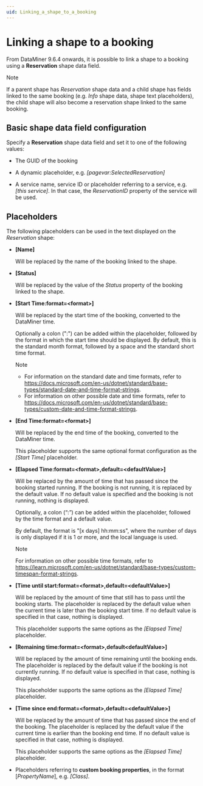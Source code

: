 ```yaml
---
uid: Linking_a_shape_to_a_booking
---
```


# Linking a shape to a booking

From DataMiner 9.6.4 onwards, it is possible to link a shape to a booking using a **Reservation** shape data field.

> [!NOTE]
> If a parent shape has *Reservation* shape data and a child shape has fields linked to the same booking (e.g. *Info* shape data, shape text placeholders), the child shape will also become a reservation shape linked to the same booking.

## Basic shape data field configuration

Specify a **Reservation** shape data field and set it to one of the following values:

- The GUID of the booking

- A dynamic placeholder, e.g. *\[pagevar:SelectedReservation\]*

- A service name, service ID or placeholder referring to a service, e.g. *\[this service\]*. In that case, the *ReservationID* property of the service will be used.

## Placeholders

The following placeholders can be used in the text displayed on the *Reservation* shape:

- **\[Name\]**

  Will be replaced by the name of the booking linked to the shape.

- **\[Status\]**

  Will be replaced by the value of the *Status* property of the booking linked to the shape.

- **\[Start Time:format=\<format>\]**

  Will be replaced by the start time of the booking, converted to the DataMiner time.

  Optionally a colon (":") can be added within the placeholder, followed by the format in which the start time should be displayed. By default, this is the standard month format, followed by a space and the standard short time format.

  > [!NOTE]
  >
  > - For information on the standard date and time formats, refer to <https://docs.microsoft.com/en-us/dotnet/standard/base-types/standard-date-and-time-format-strings>.
  > - For information on other possible date and time formats, refer to <https://docs.microsoft.com/en-us/dotnet/standard/base-types/custom-date-and-time-format-strings>.

- **\[End Time:format=\<format>\]**

  Will be replaced by the end time of the booking, converted to the DataMiner time.

  This placeholder supports the same optional format configuration as the *\[Start Time\]* placeholder.

- **\[Elapsed Time:format=\<format>,default=\<defaultValue>\]**

  Will be replaced by the amount of time that has passed since the booking started running. If the booking is not running, it is replaced by the default value. If no default value is specified and the booking is not running, nothing is displayed.

  Optionally, a colon (“:”) can be added within the placeholder, followed by the time format and a default value.

  By default, the format is "\[x days\] hh:mm:ss", where the number of days is only displayed if it is 1 or more, and the local language is used.

  > [!NOTE]
  > For information on other possible time formats, refer to <https://learn.microsoft.com/en-us/dotnet/standard/base-types/custom-timespan-format-strings>.

- **\[Time until start:format=\<format>,default=\<defaultValue>\]**

  Will be replaced by the amount of time that still has to pass until the booking starts. The placeholder is replaced by the default value when the current time is later than the booking start time. If no default value is specified in that case, nothing is displayed.

  This placeholder supports the same options as the *\[Elapsed Time\]* placeholder.

- **\[Remaining time:format=\<format>,default\<defaultValue>\]**

  Will be replaced by the amount of time remaining until the booking ends. The placeholder is replaced by the default value if the booking is not currently running. If no default value is specified in that case, nothing is displayed.

  This placeholder supports the same options as the *\[Elapsed Time\]* placeholder.

- **\[Time since end:format=\<format>,default=\<defaultValue>\]**

  Will be replaced by the amount of time that has passed since the end of the booking. The placeholder is replaced by the default value if the current time is earlier than the booking end time. If no default value is specified in that case, nothing is displayed.

  This placeholder supports the same options as the *\[Elapsed Time\]* placeholder.

- Placeholders referring to **custom booking properties**, in the format \[*PropertyName*\], e.g. *\[Class\]*.
